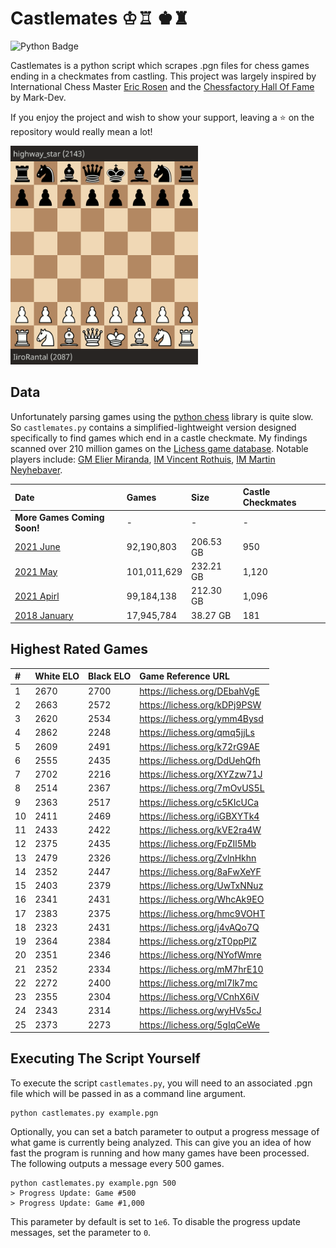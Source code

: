 # Castlemates ♔♖ ♚♜
![Python Badge](https://img.shields.io/badge/Python-007396?style=for-the-badge&labelColor=black&logo=Python&logoColor=white) 

Castlemates is a python script which scrapes .pgn files for chess games ending in a checkmates from castling. This project was largely inspired by International Chess Master [Eric Rosen](https://twitter.com/im_rosen?lang=en) and the [Chessfactory Hall Of Fame](https://github.com/mark-dev/chessfactory-hall-of-fame) by Mark-Dev. 

If you enjoy the project and wish to show your support, leaving a ⭐ on the repository would really mean a lot!

<a href="https://lichess.org/CW7va6EJ" target="_blank"><img src="exampleCastlemate.gif" width=300></a>

## Data
Unfortunately parsing games using the [python chess](https://python-chess.readthedocs.io/en/latest/) library is quite slow. So `castlemates.py` contains a simplified-lightweight version designed specifically to find games which end in a castle checkmate. My findings scanned over 210 million games on the [Lichess game database](https://database.lichess.org/). Notable players include: [GM Elier Miranda](https://lichess.org/7mOvUS5L), [IM Vincent Rothuis](https://lichess.org/qmq5jjLs), [IM Martin Neyhebaver](https://lichess.org/ymm4Bysd).

| Date                                                                                | Games       | Size         | Castle Checkmates  |
|:------------------------------------------------------------------------------------|:------------|:-------------|:-------------------|
| **More Games Coming Soon!**                                                         | -           | -            | -                  |
| [2021 June](https://github.com/owenps/Castlemates/blob/main/results/2021-06.txt)    | 92,190,803  | 206.53 GB    | 950                |
| [2021 May](https://github.com/owenps/Castlemates/blob/main/results/2021-05.txt)     | 101,011,629 | 232.21 GB    | 1,120             |
| [2021 Apirl](https://github.com/owenps/Castlemates/blob/main/results/2021-04.txt)     | 99,184,138 | 212.30 GB    | 1,096             |
| [2018 January](https://github.com/owenps/Castlemates/blob/main/results/2018-01.txt) | 17,945,784  | 38.27 GB     | 181                |

## Highest Rated Games

| #  | White ELO | Black ELO | Game Reference URL           |   
|:---|:----------|:----------|:-----------------------------|
| 1  | 2670      | 2700      | https://lichess.org/DEbahVgE | <!-- 5370 -->
| 2  | 2663      | 2572      | https://lichess.org/kDPj9PSW | <!-- 5235 -->
| 3  | 2620      | 2534      | https://lichess.org/ymm4Bysd | <!-- 5154 -->
| 4  | 2862      | 2248      | https://lichess.org/qmq5jjLs | <!-- 5110 -->
| 5  | 2609      | 2491      | https://lichess.org/k72rG9AE | <!-- 5100 -->
| 6  | 2555      | 2435      | https://lichess.org/DdUehQfh | <!-- 4990 -->
| 7  | 2702      | 2216      | https://lichess.org/XYZzw71J | <!-- 4918 -->
| 8  | 2514      | 2367      | https://lichess.org/7mOvUS5L | <!-- 4881 -->
| 9  | 2363      | 2517      | https://lichess.org/c5KIcUCa | <!-- 4880 -->
| 10 | 2411      | 2469      | https://lichess.org/iGBXYTk4 | <!-- 4880 --> 
| 11 | 2433      | 2422      | https://lichess.org/kVE2ra4W | <!-- 4855 -->
| 12 | 2375      | 2435      | https://lichess.org/FpZIl5Mb | <!-- 4810 -->
| 13 | 2479      | 2326      | https://lichess.org/ZvlnHkhn | <!-- 4805 --> 
| 14 | 2352      | 2447      | https://lichess.org/8aFwXeYF | <!-- 4799 -->
| 15 | 2403      | 2379      | https://lichess.org/UwTxNNuz | <!-- 4782 -->
| 16 | 2341      | 2431      | https://lichess.org/WhcAk9EO | <!-- 4772 --> 
| 17 | 2383      | 2375      | https://lichess.org/hmc9VOHT | <!-- 4758 --> 
| 18 | 2323      | 2431      | https://lichess.org/j4vAQo7Q | <!-- 4754 --> 
| 19 | 2364      | 2384      | https://lichess.org/zT0ppPlZ | <!-- 4748 -->
| 20 | 2351      | 2346      | https://lichess.org/NYofWmre | <!-- 4697 -->
| 21 | 2352      | 2334      | https://lichess.org/mM7hrE10 | <!-- 4686 -->
| 22 | 2272      | 2400      | https://lichess.org/ml7lk7mc | <!-- 4672 --> 
| 23 | 2355      | 2304      | https://lichess.org/VCnhX6iV | <!-- 4659 -->
| 24 | 2343      | 2314      | https://lichess.org/wyHVs5cJ | <!-- 4657 -->
| 25 | 2373      | 2273      | https://lichess.org/5gIqCeWe | <!-- 4646 -->

## Executing The Script Yourself
To execute the script `castlemates.py`, you will need to an associated .pgn file which will be passed in as a command line argument. 
```
python castlemates.py example.pgn
```
Optionally, you can set a batch parameter to output a progress message of what game is currently being analyzed. This can give you an idea of how fast the program is running and how many games have been processed. The following outputs a message every 500 games. 
```
python castlemates.py example.pgn 500
> Progress Update: Game #500
> Progress Update: Game #1,000
```
This parameter by default is set to `1e6`. To disable the progress update messages, set the parameter to `0`.

